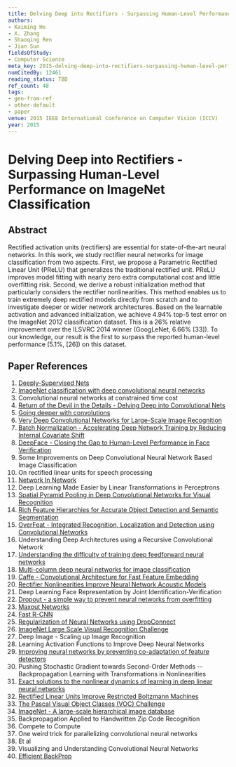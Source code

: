 ```yaml
---
title: Delving Deep into Rectifiers - Surpassing Human-Level Performance on ImageNet Classification
authors:
- Kaiming He
- X. Zhang
- Shaoqing Ren
- Jian Sun
fieldsOfStudy:
- Computer Science
meta_key: 2015-delving-deep-into-rectifiers-surpassing-human-level-performance-on-imagenet-classification
numCitedBy: 12461
reading_status: TBD
ref_count: 48
tags:
- gen-from-ref
- other-default
- paper
venue: 2015 IEEE International Conference on Computer Vision (ICCV)
year: 2015
---
```


# Delving Deep into Rectifiers - Surpassing Human-Level Performance on ImageNet Classification

## Abstract

Rectified activation units (rectifiers) are essential for state-of-the-art neural networks. In this work, we study rectifier neural networks for image classification from two aspects. First, we propose a Parametric Rectified Linear Unit (PReLU) that generalizes the traditional rectified unit. PReLU improves model fitting with nearly zero extra computational cost and little overfitting risk. Second, we derive a robust initialization method that particularly considers the rectifier nonlinearities. This method enables us to train extremely deep rectified models directly from scratch and to investigate deeper or wider network architectures. Based on the learnable activation and advanced initialization, we achieve 4.94% top-5 test error on the ImageNet 2012 classification dataset. This is a 26% relative improvement over the ILSVRC 2014 winner (GoogLeNet, 6.66% [33]). To our knowledge, our result is the first to surpass the reported human-level performance (5.1%, [26]) on this dataset.

## Paper References

1. [Deeply-Supervised Nets](2015-deeply-supervised-nets)
2. [ImageNet classification with deep convolutional neural networks](2012-alexnet.md)
3. Convolutional neural networks at constrained time cost
4. [Return of the Devil in the Details - Delving Deep into Convolutional Nets](2014-return-of-the-devil-in-the-details-delving-deep-into-convolutional-nets)
5. [Going deeper with convolutions](2015-going-deeper-with-convolutions)
6. [Very Deep Convolutional Networks for Large-Scale Image Recognition](2015-very-deep-convolutional-networks-for-large-scale-image-recognition)
7. [Batch Normalization - Accelerating Deep Network Training by Reducing Internal Covariate Shift](2015-batch-normalization-accelerating-deep-network-training-by-reducing-internal-covariate-shift)
8. [DeepFace - Closing the Gap to Human-Level Performance in Face Verification](2014-deepface-closing-the-gap-to-human-level-performance-in-face-verification)
9. Some Improvements on Deep Convolutional Neural Network Based Image Classification
10. On rectified linear units for speech processing
11. [Network In Network](2014-network-in-network)
12. Deep Learning Made Easier by Linear Transformations in Perceptrons
13. [Spatial Pyramid Pooling in Deep Convolutional Networks for Visual Recognition](2015-spatial-pyramid-pooling-in-deep-convolutional-networks-for-visual-recognition)
14. [Rich Feature Hierarchies for Accurate Object Detection and Semantic Segmentation](2014-rich-feature-hierarchies-for-accurate-object-detection-and-semantic-segmentation)
15. [OverFeat - Integrated Recognition, Localization and Detection using Convolutional Networks](2014-overfeat-integrated-recognition-localization-and-detection-using-convolutional-networks)
16. Understanding Deep Architectures using a Recursive Convolutional Network
17. [Understanding the difficulty of training deep feedforward neural networks](2010-understanding-the-difficulty-of-training-deep-feedforward-neural-networks)
18. [Multi-column deep neural networks for image classification](2012-multi-column-deep-neural-networks-for-image-classification)
19. [Caffe - Convolutional Architecture for Fast Feature Embedding](2014-caffe-convolutional-architecture-for-fast-feature-embedding)
20. [Rectifier Nonlinearities Improve Neural Network Acoustic Models](2013-rectifier-nonlinearities-improve-neural-network-acoustic-models)
21. Deep Learning Face Representation by Joint Identification-Verification
22. [Dropout - a simple way to prevent neural networks from overfitting](2014-dropout-a-simple-way-to-prevent-neural-networks-from-overfitting)
23. [Maxout Networks](2013-maxout-networks)
24. [Fast R-CNN](2015-fast-r-cnn)
25. [Regularization of Neural Networks using DropConnect](2013-regularization-of-neural-networks-using-dropconnect)
26. [ImageNet Large Scale Visual Recognition Challenge](2015-imagenet-large-scale-visual-recognition-challenge)
27. Deep Image - Scaling up Image Recognition
28. Learning Activation Functions to Improve Deep Neural Networks
29. [Improving neural networks by preventing co-adaptation of feature detectors](2012-improving-neural-networks-by-preventing-co-adaptation-of-feature-detectors)
30. Pushing Stochastic Gradient towards Second-Order Methods -- Backpropagation Learning with Transformations in Nonlinearities
31. [Exact solutions to the nonlinear dynamics of learning in deep linear neural networks](2014-exact-solutions-to-the-nonlinear-dynamics-of-learning-in-deep-linear-neural-networks)
32. [Rectified Linear Units Improve Restricted Boltzmann Machines](2010-rectified-linear-units-improve-restricted-boltzmann-machines)
33. [The Pascal Visual Object Classes (VOC) Challenge](2009-the-pascal-visual-object-classes-voc-challenge)
34. [ImageNet - A large-scale hierarchical image database](2009-imagenet-a-large-scale-hierarchical-image-database)
35. Backpropagation Applied to Handwritten Zip Code Recognition
36. Compete to Compute
37. One weird trick for parallelizing convolutional neural networks
38. Et al
39. Visualizing and Understanding Convolutional Neural Networks
40. [Efficient BackProp](2012-efficient-backprop)
